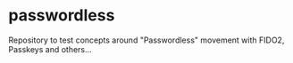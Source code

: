# passwordless
Repository to test concepts around "Passwordless" movement with FIDO2, Passkeys and others...
